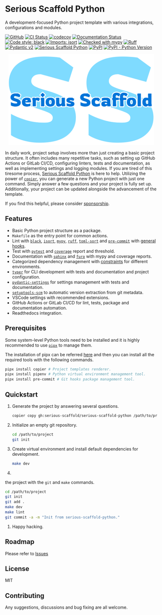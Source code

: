 # Serious Scaffold Python

A development-focused Python project template with various integrations, configurations and modules.

[![GitHub](https://img.shields.io/github/license/serious-scaffold/serious-scaffold-python)](https://github.com/serious-scaffold/serious-scaffold-python/blob/main/LICENSE)
[![CI Status](https://github.com/serious-scaffold/serious-scaffold-python/actions/workflows/ci.yml/badge.svg?branch=main)](https://github.com/serious-scaffold/serious-scaffold-python/actions/workflows/ci.yml)
[![codecov](https://codecov.io/gh/serious-scaffold/serious-scaffold-python/branch/main/graph/badge.svg?token=4JPKXI122N)](https://codecov.io/gh/serious-scaffold/serious-scaffold-python)
[![Documentation Status](https://readthedocs.org/projects/serious-scaffold-python/badge/)](https://serious-scaffold-python.readthedocs.io/)
[![Code style: black](https://img.shields.io/badge/code%20style-black-000000.svg)](https://github.com/psf/black)
[![Imports: isort](https://img.shields.io/badge/%20imports-isort-%231674b1?style=flat&labelColor=ef8336)](https://pycqa.github.io/isort/)
[![Checked with mypy](https://www.mypy-lang.org/static/mypy_badge.svg)](http://mypy-lang.org/)
[![Ruff](https://img.shields.io/endpoint?url=https://raw.githubusercontent.com/astral-sh/ruff/main/assets/badge/v2.json)](https://github.com/astral-sh/ruff)
[![Pydantic v2](https://img.shields.io/endpoint?url=https://raw.githubusercontent.com/pydantic/pydantic/5697b1e4c4a9790ece607654e6c02a160620c7e1/docs/badge/v2.json)](https://pydantic.dev)
[![Serious Scaffold Python](https://img.shields.io/badge/serious%20scaffold-python-blue)](https://github.com/serious-scaffold/serious-scaffold-python)
[![PyPI](https://img.shields.io/pypi/v/serious-scaffold)](https://pypi.org/project/serious-scaffold/)
[![PyPI - Python Version](https://img.shields.io/pypi/pyversions/serious-scaffold)](https://pypi.org/project/serious-scaffold/)

<div align="center">
  <a href="https://github.com/serious-scaffold/serious-scaffold-python">
    <img src="docs/_static/images/logo.svg" height=300 alt="Serious Scaffold Python">
  </a>
</div>

In daily work, project setup involves more than just creating a basic project structure. It often includes many repetitive tasks, such as setting up GitHub Actions or GitLab CI/CD, configuring linters, tests and documentation, as well as implementing settings and logging modules. If you are tired of this tiresome process, [Serious Scaffold Python](https://github.com/serious-scaffold/serious-scaffold-python) is here to help. Utilizing the power of [`copier`](https://copier.readthedocs.io/), you can generate a new Python project with just one command. Simply answer a few questions and your project is fully set up. Additionally, your project can be updated alongside the advancement of the template.

If you find this helpful, please consider [sponsorship](https://github.com/sponsors/huxuan).

## Features

- Basic Python project structure as a package.
- `Makefile` as the entry point for common actions.
- Lint with [`black`](https://github.com/psf/black), [`isort`](https://pycqa.github.io/isort/), [`mypy`](http://www.mypy-lang.org/), [`ruff`](https://github.com/charliermarsh/ruff), [`toml-sort`](https://github.com/pappasam/toml-sort) and [`pre-commit`](https://github.com/pre-commit/pre-commit) with [general hooks](https://github.com/pre-commit/pre-commit-hooks).
- Test with [`pytest`](https://pytest.org/) and [`coverage`](https://coverage.readthedocs.io) report and threshold.
- Documentation with [`sphinx`](https://www.sphinx-doc.org/) and [`furo`](https://pradyunsg.me/furo) with mypy and coverage reports.
- Categorized dependency management with [constraints](https://pip.pypa.io/en/stable/user_guide/#constraints-files) for different environments.
- [`typer`](https://typer.tiangolo.com/) for CLI development with tests and documentation and project configuration.
- [`pydantic-settings`](https://docs.pydantic.dev/latest/usage/pydantic_settings/) for settings management with tests and documentation.
- [`setuptools-scm`](https://github.com/pypa/setuptools_scm/) to automatic version extraction from git metadata.
- VSCode settings with recommended extensions.
- GitHub Actions or GitLab CI/CD for lint, tests, package and documentation automation.
- Readthedocs integration.

## Prerequisites

Some system-level Python tools need to be installed and it is highly recommended to use [`pipx`](https://pypa.github.io/pipx/) to manage them.

The installation of pipx can be referred [here](https://pypa.github.io/pipx/installation/) and then you can install all the required tools with the following commands.

```bash
pipx install copier # Project templates renderer.
pipx install pipenv # Python virtual environment management tool.
pipx install pre-commit # Git hooks package management tool.
```

## Quickstart

1. Generate the project by answering several questions.

   ```bash
   copier copy gh:serious-scaffold/serious-scaffold-python /path/to/project
   ```

1. Initialize an empty git repository.

   ```bash
   cd /path/to/project
   git init
   ```

1. Create virtual environment and install default dependencies for development.

   ```bash
   make dev
   ```

1.

the project with the `git` and `make` commands.

   ```bash
   cd /path/to/project
   git init
   git add .
   make dev
   make lint
   git commit -a -m "Init from serious-scaffold-python."
   ```

1. Happy hacking.

## Roadmap

Please refer to [Issues](https://github.com/serious-scaffold/serious-scaffold-python/issues)

## License

MIT

## Contributing

Any suggestions, discussions and bug fixing are all welcome.
